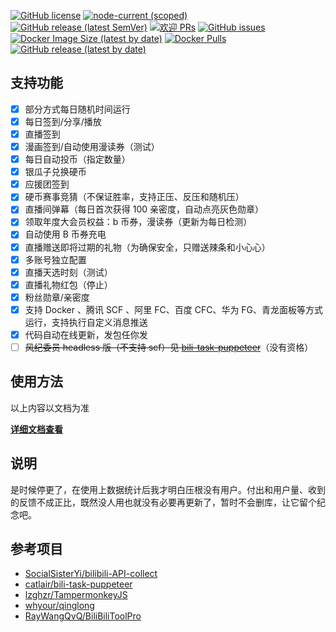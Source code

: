 [![GitHub license](https://img.shields.io/badge/license-MIT-blue.svg)](https://github.com/KudouRan/BiliTools/blob/main/LICENSE)
[![node-current (scoped)](https://img.shields.io/node/v/@catlair/bilitools)](https://www.npmjs.com/package/@catlair/bilitools)
[![GitHub release (latest SemVer)](https://img.shields.io/github/v/release/KudouRan/BiliTools)](https://github.com/KudouRan/BiliTools/releases)
[![欢迎 PRs](https://img.shields.io/badge/PRs-welcome-brightgreen.svg)](https://github.com/KudouRan/BiliTools/pulls)
[![GitHub issues](https://img.shields.io/github/issues/KudouRan/BiliTools)](https://github.com/KudouRan/BiliTools/issues)
[![Docker Image Size (latest by date)](https://img.shields.io/docker/image-size/catlair/bilitools)](https://hub.docker.com/repository/docker/catlair/bilitools)
[![Docker Pulls](https://img.shields.io/docker/pulls/catlair/bilitools)](https://hub.docker.com/repository/docker/catlair/bilitools)
[![GitHub release (latest by date)](https://img.shields.io/github/downloads/KudouRan/BiliTools/total)](https://github.com/KudouRan/BiliTools/releases/latest)

## 支持功能

- [x] 部分方式每日随机时间运行
- [x] 每日签到/分享/播放
- [x] 直播签到
- [x] 漫画签到/自动使用漫读券（测试）
- [x] 每日自动投币（指定数量）
- [x] 银瓜子兑换硬币
- [x] 应援团签到
- [x] 硬币赛事竞猜（不保证胜率，支持正压、反压和随机压）
- [x] 直播间弹幕（每日首次获得 100 亲密度，自动点亮灰色勋章）
- [x] 领取年度大会员权益：b 币券，漫读券（更新为每日检测）
- [x] 自动使用 B 币券充电
- [x] 直播赠送即将过期的礼物（为确保安全，只赠送辣条和小心心）
- [x] 多账号独立配置
- [x] 直播天选时刻（测试）
- [x] 直播礼物红包（停止）
- [x] 粉丝勋章/亲密度
- [x] 支持 Docker 、腾讯 SCF 、阿里 FC、百度 CFC、华为 FG、青龙面板等方式运行，支持执行自定义消息推送
- [x] 代码自动在线更新，发包任你发
- [ ] ~~风纪委员 headless 版（不支持 scf）见 [bili-task-puppeteer](https://github.com/catlair/bili-task-puppeteer)~~（没有资格）

## 使用方法

以上内容以文档为准

**[详细文档查看](https://btdocs.vercel.app/)**

## 说明

是时候停更了，在使用上数据统计后我才明白压根没有用户。付出和用户量、收到的反馈不成正比，既然没人用也就没有必要再更新了，暂时不会删库，让它留个纪念吧。

## 参考项目

- [SocialSisterYi/bilibili-API-collect](https://github.com/SocialSisterYi/bilibili-API-collect)
- [catlair/bili-task-puppeteer](https://github.com/catlair/bili-task-puppeteer)
- [lzghzr/TampermonkeyJS](https://github.com/lzghzr/TampermonkeyJS)
- [whyour/qinglong](https://github.com/whyour/qinglong)
- [RayWangQvQ/BiliBiliToolPro](https://github.com/RayWangQvQ/BiliBiliToolPro)
